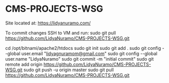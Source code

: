# CMS-PROJECTS-WSG

Site located at: https://lidyanuramo.com/

To commit changes SSH to VM and run: sudo git pull https://github.com/LidyaNuramo/CMS-PROJECTS-WSG.git

cd /opt/bitnami/apache2/htdocs
sudo git init
sudo git add .
sudo git config --global user.email "lidyagnuramom@gmail.com"
sudo git config --global user.name "LidyaNuramo"
sudo git commit -m "initial commit"
sudo git remote add origin https://github.com/LidyaNuramo/CMS-PROJECTS-WSG.git
sudo git push -u origin master
sudo git pull https://github.com/LidyaNuramo/CMS-PROJECTS-WSG.git
